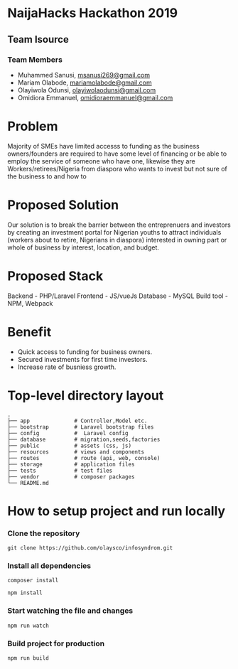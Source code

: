 # NaijaHacks Hackathon 2019

## Team Isource

### Team Members

- Muhammed Sanusi, msanusi269@gmail.com
- Mariam Olabode, mariamolabode@gmail.com
- Olayiwola Odunsi, olayiwolaodunsi@gmail.com
- Omidiora Emmanuel, omidioraemmanuel@gmail.com

# Problem

Majority of SMEs have limited accesss to funding as the business owners/founders are required to have some level of financing or be able to employ the service of someone who have one, likewise they are Workers/retirees/Nigeria from diaspora who wants to invest but not sure of the business to and how to

# Proposed Solution

Our solution is to break the barrier between the entreprenuers and investors by creating an investment portal for Nigerian youths to attract individuals (workers about to retire, Nigerians in diaspora) interested in owning part or whole of business by interest, location, and budget.

# Proposed Stack

Backend - PHP/Laravel 
Frontend - JS/vueJs 
Database - MySQL
Build tool - NPM, Webpack

# Benefit

- Quick access to funding for business owners.
- Secured investments for first time investors.
- Increase rate of busniess growth.


# Top-level directory layout

    .
    ├── app              # Controller,Model etc.
    ├── bootstrap        # Laravel bootstrap files
    ├── config           #  Laravel config
    ├── database         # migration,seeds,factories
    ├── public           # assets (css, js)
    ├── resources        # views and components
    ├── routes           # route (api, web, console)
    ├── storage          # application files
    ├── tests            # test files  
    ├── vendor           # composer packages   
    └── README.md   


# How to setup project and run locally

### Clone the repository 

```
git clone https://github.com/olaysco/infosyndrom.git
```

### Install all dependencies


```
composer install
```

```
npm install
```

### Start watching the file and changes

```
npm run watch
```


### Build project for production

```
npm run build
```            






